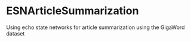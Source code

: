 # ESNArticleSummarization
Using echo state networks for article summarization using the GigaWord dataset
